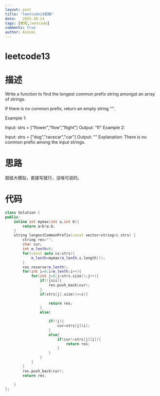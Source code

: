 ```yaml
---
layout: post
title: "leetcode14题解"
date:   2025-10-14
tags: [教程,leetcode]
comments: true
author: Ainski
---
```


# leetcode13

# 描述
Write a function to find the longest common prefix string amongst an array of strings.

If there is no common prefix, return an empty string "".

 

Example 1:

Input: strs = ["flower","flow","flight"]
Output: "fl"
Example 2:

Input: strs = ["dog","racecar","car"]
Output: ""
Explanation: There is no common prefix among the input strings.
# 思路
超级大模拟，直接写就行，没啥可说的。
# 代码
```c++
class Solution {
public:
    inline int mymax(int a,int b){
        return a>b?a:b;
    }
    string longestCommonPrefix(const vector<string>& strs) {
        string res="";
        char cur;
        int m_lenth=0;
        for(const auto &s:strs){
            m_lenth=mymax(m_lenth,s.length());
        }
        res.reserve(m_lenth);
        for(int i=0;i<m_lenth;i++){
            for(int j=0;j<strs.size();j++){
                if(!j&&i){
                    res.push_back(cur);
                }
                if(strs[j].size()<=i){
                    
                    return res;
                }
                else{

                    if(!j){
                        cur=strs[j][i];
                    }
                    else{
                        if(cur!=strs[j][i]){
                            return res;
                        }
                    }
                }
            }
        }
        res.push_back(cur);
        return res;
        
    }
};
```